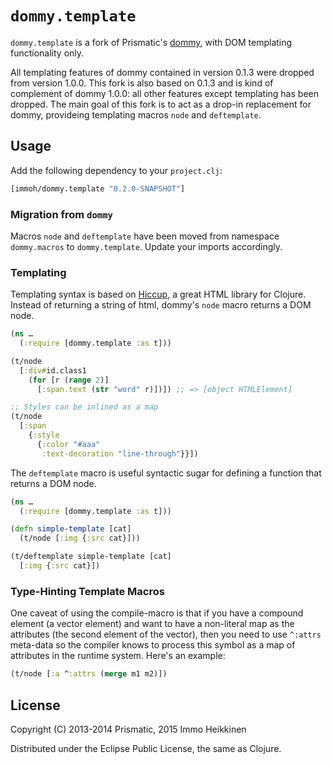# `dommy.template`

`dommy.template` is a fork of Prismatic's [dommy](https://github.com/Prismatic/dommy), with DOM templating functionality only.

All templating features of dommy contained in version 0.1.3 were dropped from version 1.0.0. This fork is also based on 0.1.3 and is kind of complement of dommy 1.0.0: all other features except templating has been dropped. The main goal of this fork is to act as a drop-in replacement for dommy, provideing templating macros `node` and `deftemplate`.

## Usage

Add the following dependency to your `project.clj`:

```clojure
[immoh/dommy.template "0.2.0-SNAPSHOT"]
```

### Migration from `dommy`

Macros `node` and `deftemplate` have been moved from namespace `dommy.macros` to `dommy.template`. Update your imports accordingly.

### Templating

Templating syntax is based on [Hiccup](https://github.com/weavejester/hiccup/), a great HTML library for Clojure. Instead of returning a string of html, dommy's `node` macro returns a DOM node.

```clojure
(ns …
  (:require [dommy.template :as t]))

(t/node
  [:div#id.class1
    (for [r (range 2)]
      [:span.text (str "word" r)])]) ;; => [object HTMLElement]

;; Styles can be inlined as a map
(t/node
  [:span
    {:style
      {:color "#aaa"
       :text-decoration "line-through"}}])
```

The `deftemplate` macro is useful syntactic sugar for defining a function that returns a DOM node.

```clojure
(ns …
  (:require [dommy.template :as t]))

(defn simple-template [cat]
  (t/node [:img {:src cat}]))

(t/deftemplate simple-template [cat]
  [:img {:src cat}])
```

### Type-Hinting Template Macros

One caveat of using the compile-macro is that if you have a compound element (a vector element) and want to have a non-literal map as the attributes (the second element of the vector), then you need to use <code>^:attrs</code> meta-data so the compiler knows to process this symbol as a map of attributes in the runtime system. Here's an example:

```clojure
(t/node [:a ^:attrs (merge m1 m2)])
```

## License

Copyright (C) 2013-2014 Prismatic, 2015 Immo Heikkinen

Distributed under the Eclipse Public License, the same as Clojure.
